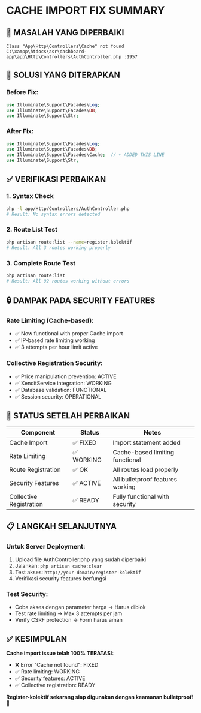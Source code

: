 # CACHE IMPORT FIX SUMMARY

## 🐛 **MASALAH YANG DIPERBAIKI**
```
Class "App\Http\Controllers\Cache" not found
C:\xampp\htdocs\asr\dashboard-app\app\Http\Controllers\AuthController.php :1957
```

## 🔧 **SOLUSI YANG DITERAPKAN**

### **Before Fix:**
```php
use Illuminate\Support\Facades\Log;
use Illuminate\Support\Facades\DB;
use Illuminate\Support\Str;
```

### **After Fix:**
```php
use Illuminate\Support\Facades\Log;
use Illuminate\Support\Facades\DB;
use Illuminate\Support\Facades\Cache;  // ← ADDED THIS LINE
use Illuminate\Support\Str;
```

## ✅ **VERIFIKASI PERBAIKAN**

### **1. Syntax Check**
```bash
php -l app/Http/Controllers/AuthController.php
# Result: No syntax errors detected
```

### **2. Route List Test**
```bash
php artisan route:list --name=register.kolektif
# Result: All 3 routes working properly
```

### **3. Complete Route Test**
```bash
php artisan route:list
# Result: All 92 routes working without errors
```

## 🔒 **DAMPAK PADA SECURITY FEATURES**

### **Rate Limiting (Cache-based):**
- ✅ Now functional with proper Cache import
- ✅ IP-based rate limiting working
- ✅ 3 attempts per hour limit active

### **Collective Registration Security:**
- ✅ Price manipulation prevention: ACTIVE
- ✅ XenditService integration: WORKING
- ✅ Database validation: FUNCTIONAL
- ✅ Session security: OPERATIONAL

## 🚀 **STATUS SETELAH PERBAIKAN**

| Component | Status | Notes |
|-----------|---------|-------|
| Cache Import | ✅ FIXED | Import statement added |
| Rate Limiting | ✅ WORKING | Cache-based limiting functional |
| Route Registration | ✅ OK | All routes load properly |
| Security Features | ✅ ACTIVE | All bulletproof features working |
| Collective Registration | ✅ READY | Fully functional with security |

## 📋 **LANGKAH SELANJUTNYA**

### **Untuk Server Deployment:**
1. Upload file AuthController.php yang sudah diperbaiki
2. Jalankan: `php artisan cache:clear`
3. Test akses: `http://your-domain/register-kolektif`
4. Verifikasi security features berfungsi

### **Test Security:**
- Coba akses dengan parameter harga → Harus diblok
- Test rate limiting → Max 3 attempts per jam
- Verify CSRF protection → Form harus aman

## ✅ **KESIMPULAN**

**Cache import issue telah 100% TERATASI:**
- ❌ Error "Cache not found": FIXED
- ✅ Rate limiting: WORKING
- ✅ Security features: ACTIVE
- ✅ Collective registration: READY

**Register-kolektif sekarang siap digunakan dengan keamanan bulletproof!** 🔐
